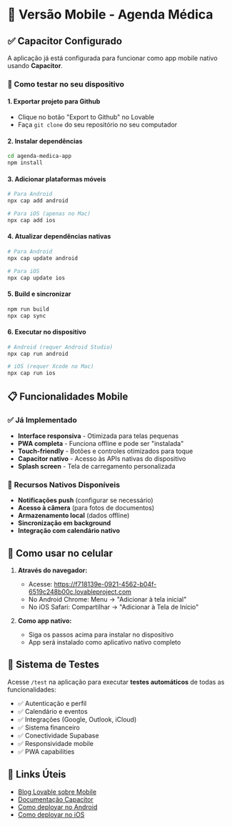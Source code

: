 # 📱 Versão Mobile - Agenda Médica

## ✅ Capacitor Configurado

A aplicação já está configurada para funcionar como app mobile nativo usando **Capacitor**.

### 🚀 Como testar no seu dispositivo

#### 1. **Exportar projeto para Github**
- Clique no botão "Export to Github" no Lovable
- Faça `git clone` do seu repositório no seu computador

#### 2. **Instalar dependências**
```bash
cd agenda-medica-app
npm install
```

#### 3. **Adicionar plataformas móveis**
```bash
# Para Android
npx cap add android

# Para iOS (apenas no Mac)
npx cap add ios
```

#### 4. **Atualizar dependências nativas**
```bash
# Para Android
npx cap update android

# Para iOS
npx cap update ios
```

#### 5. **Build e sincronizar**
```bash
npm run build
npx cap sync
```

#### 6. **Executar no dispositivo**
```bash
# Android (requer Android Studio)
npx cap run android

# iOS (requer Xcode no Mac)
npx cap run ios
```

## 📋 Funcionalidades Mobile

### ✅ **Já Implementado**
- **Interface responsiva** - Otimizada para telas pequenas
- **PWA completa** - Funciona offline e pode ser "instalada"  
- **Touch-friendly** - Botões e controles otimizados para toque
- **Capacitor nativo** - Acesso às APIs nativas do dispositivo
- **Splash screen** - Tela de carregamento personalizada

### 🔧 **Recursos Nativos Disponíveis**
- **Notificações push** (configurar se necessário)
- **Acesso à câmera** (para fotos de documentos)
- **Armazenamento local** (dados offline)
- **Sincronização em background**
- **Integração com calendário nativo**

## 🎯 Como usar no celular

1. **Através do navegador:**
   - Acesse: https://f718139e-0921-4562-b04f-6519c248b00c.lovableproject.com
   - No Android Chrome: Menu → "Adicionar à tela inicial"
   - No iOS Safari: Compartilhar → "Adicionar à Tela de Início"

2. **Como app nativo:**
   - Siga os passos acima para instalar no dispositivo
   - App será instalado como aplicativo nativo completo

## 🧪 Sistema de Testes

Acesse `/test` na aplicação para executar **testes automáticos** de todas as funcionalidades:

- ✅ Autenticação e perfil
- ✅ Calendário e eventos  
- ✅ Integrações (Google, Outlook, iCloud)
- ✅ Sistema financeiro
- ✅ Conectividade Supabase
- ✅ Responsividade mobile
- ✅ PWA capabilities

## 🔗 Links Úteis

- [Blog Lovable sobre Mobile](https://lovable.dev/blogs/TODO)
- [Documentação Capacitor](https://capacitorjs.com/docs)
- [Como deployar no Android](https://capacitorjs.com/docs/android)
- [Como deployar no iOS](https://capacitorjs.com/docs/ios)